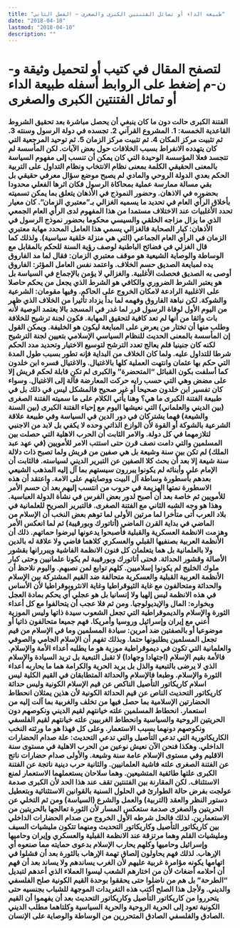 ```yaml
---
title: "طبيعة الداء أو تماثل الفتنتين الكبرى والصغرى – الفصل الثاني"
date: "2018-04-10"
lastmod: "2018-04-10"
description: ""
---
```

# **لتصفح المقال في كتيب أو لتحميل وثيقة و-ن-م إضغط على الروابط أسفله** **طبيعة الداء أو تماثل الفتنتين الكبرى والصغرى**

### الفتنة الكبرى حالت دون ما كان ينبغي أن يحصل مباشرة بعد تحقيق الشروط القاعدية الخمسة: 1. المشروع القرآني 2. تجسده في دولة الرسول وسنته 3. ثم تثبيت مركز المكان 4. ثم تثبيت مركز الزمان 5. ثم توحيد المرجعية التي كان يتهدده الانفراط بسبب الخلافات حول بعض الآيات. لكن المأسسة لم تتجسد فعلا المؤسسة الوحيدة التي كان يمكن أن تنسب إلى مفهوم السياسة بالمعنى الحقيقي الكلمة بمعنى نظام الانتخاب ونظام التداول على التربية الحكم بعدي الدولة الروحي والمادي لم يصبح موضع سؤال معرفي حقيقي بل بقي مسالة ممارسة عملية بمحاكاة الرسول فكان اثرها الفعلي محدودا بحضوره في الاذهان. وحضور النموذج في الأذهان يتعلق بما يمكن تسميته بأخلاق الرأي العام في تحديد ما يسميه الغزالي بـ”معتبري الزمان”. كان معيار تحدد الأغلبيات عند الاختلاف مستمدا من هذا المفهوم لدى الرأي العام الجمعي الذي ما يزال مزاجه الخلقي والسيسي محكوما بحضور نموذج الرسول في الأذهان: كبار الصحابة فالغزالي يسمي هذا العامل المحدد مهابة معتبري الزمان في الرأي العام الجماعي (التي هي منزلة خلقية سياسية). ولذلك كما قال الغزلي في فضائح الباطنية لوصف رؤية السنة للحكم بالمقابل مع الوساطة والوصاية الشيعية هو موقف معتبري الزمان: فقال لما مد الفاروق يده لمبايعة الصديق حسم الخلاف. واعتمد نفس العامل المؤثر: الفاروق أوصى به الصديق فحصلت الأغلبية. والغزالي لا يؤمن بالإجماع في السياسة بل هو يعتبر الشرط الضروري والكافي هو الشرط الذي يجعل من يحكم حاصلا على الاغلبية الرادعة لامكان الخروج على الحاكم. وفيها مقومان: الشرعية والشوكة. لكن نباهة الفاروق وفهمه لما بدأ يزداد تأثيرا من الخلاف الذي ظهر من اليوم الأول لوفاة الرسول قرر لما غدر في المسجد بالا يعتمد الوصية لأنه بات واثقا من أنها لم تعد كافية لتحقيق المهابة. فكون لجنة ترشيح للخلافة وطلب منها أن تختار من يعرض على المبايعة ليكون هو الخليفة. ويمكن القول إن المأسسة بالمعنى الحديث للنظام السياسي الإسلامي بتعيين لجنة الترشيح لكنه كان جنينيا فلم يعالج تعدد الترشح لتوسيع الاختيار وتحديد مدد الحكم شرطا للتداول عليه. ولما كان الخلاف من البداية فإنه تطور بسبب طول المدة التي حكم بها عثمان وانتهت العملية كلها بالاغتيال. والاغتيال فسره ابن خلدون كما أسلفت بكون القبائل “المتحضرة” والكبرى لم تكن قابلة لحكم قريش إلا على مضض وهي التي حسب رايه حركت المعارضة فآلة إلى الاغتيال. وسواء كان تفسير ابن خلدون صحيحا أو غير صحيح فالمشكل ليس في ذلك بل في طبيعة الفتنة الكبرى ما هي؟ وهنا يأتي الكلام على ما سميته الفتنة الصغرى (بين الديني والعلماني) التي نعيشها اليوم مع إحياء الفتنة الكبرى (بين السنة والشيعة) فهما يشتركان في دور الدين في السياسة وفي طبيعة علاقة الشرعية بالشوكة أو القوة لأن الوازع الذاتي وحده لا يكفي بل لابد من الاجنبي لتلازمهما في كل دولة. والامر الثابت أن الحرب الاهلية التي حصلت بين المسلمين والتي دامت نصف قرن حتى استتب الامر للأمويين (في عهد عبد الملك) لم تكن بين سنة وشيعة بل هي صفين من قريش ولما تصبح ذات دلالة سنة شيعة إلا بعد أن بحث كلا الصفين عن التبرير الديني لسياسته. فالثابت أن الإمام علي وأبنائه لم يكونوا يبررون سيستهم بما آل إليه المذهب الشيعي بعدهم بأسطورة وساطة آل البيت ووصايتهم على الامة. واعتقد أن هذه الاسطورة نمتها الهزيمة في حروب من انتسب إليهم بعد أن حسم الأمر للأمويين ثم خاصة بعد أن أصبح لدور بعض الفرس في نشأة الدولة العباسية. وهذا هو وجه الشبه الثاني مع الفتنة الصغرى. فالتبرير الصريح للعلمانية في بلاد العرب أتى متأخرا لما مرتين الأولى لما توهم بعض النخب أن الإسلام من الماضي في بداية القرن الماضي (أتاتورك وبورقيبة) ثم لما انعكس الأمر وهزمت الانظمة العسكرية والقبلية فأصبحوا يدعونها ليرضوا حماتهم. ذلك أن الأنظمة العربية بصنفيها القبلي والعسكري كلاهما فاضي ولا علاقة له بالدين ولا بالعلمانية بل هما يتعلمان كل فنون الانظمة الفاشية ويبررانها بقشور الأصالة وقشور الحداثة. فحتى أتاتورك وبورقيبة لم يكونا علمانيين وحتى كبار ملوك الخليج لم يكونوا إسلاميين. كلهم توابع لمن نصبهم. واليوم نلاحظ أن الأنظمة العربية القبلية والعسكرية متحالفة ضد القيم المشتركة بين الإسلام والحداثة ومتحالفون مع غاية الثيوقراطيا وغاية الانثروبوقراطيا لأن الأساس في هذه الانظمة ليس إلهيا ولا إنسانيا بل هو عجلي أي يحكم بمادة العجل وبخواره: المال والإيديولوجيا. ومن ثم فلا عجب أن يتحالفوا مع كل أعداء الثورة والإسلام والديموقراطية التي تجعل الشعوب سيدة ذاتها وليس الموزية أعني مع إيران وإسرائيل وروسيا وأمريكا. فهم جميعا متحالفون ذاتيا أو موضوعيا أو بالصفتين ضد أمرين: سيادة المسلمين وما في الإسلام من قيم تجعل المسلمين يطلبونها حتما. وبذلك تفهم أن الإسلام الجامي والصوفي والعلمانية التي تكون في ديموقراطية موزية هو ما يطلبه أعداء الأمة والإسلام. فالأمة بقيم الإسلام (اجتهادا وجهادا) لا تقبل التبعية بل تريد السيادة والإسلام الذي لا يرضى بالتبعية والذل بل يريد الحرية والكرامة هما ما يحاربه أعداء الثورة والإسلام. وطبعا فالإسلام والحداثة المتطابقان في القيم الكلية ليس اسلام كاريكاتور التأصيل الناكص عن قيم الإسلام الكونية وليس حداثة كاريكاتور التحديث الناص عن قيم الحداثة الكونية لأن هذين يمثلان انحطاط الحضارتين الإسلامية بما حصل فيها من تخلف والغربية بما آلت إليه من استعمار. انحطاط المسلمين علته خيانتهم لقيم الديني ونكوصهم دون الحريتين الروحية والسياسية وانحطاط الغربيين علته خيانتهم لقيم الفلسفي ونكوصهم دونهما بسبب الاستعمار. وعلى كل فهذا هو ما ورثته النخب الكاريكاتورية التي تدعي التأصيل والتي تدعي التحديث: علة صدام الحضارات الداخلي. وهكذا فنحن الآن نعيش نوعين من الحرب الاهلية في مستوى سنة الاقليم وفي مستوى الإسلام عامة سنة وشيعة. والأولى صدام حضارات ناتج عن الفتنة الصغرى علته فاشية العلمانيين. والثانية حرب دينية ناتجة عن الفتنة الكبرى علتها طائفية المتشيعين. وهما سلاحان يستعملهما الاستعمار لمنع الاستئناف. لكن المقارنة بين الفتنتين تقف عند هذا الحد لأن الكبرى صدمة عولجت بفرض حالة الطوارئ في الحلول السنية بالقوانين الاستثنائية وبتعطيل دستور النظر والعقد (التربية) والعمل والشرع (السياسة) ومن ثم التخلي عن الحريتين والصغرى صدمة ستعكس المسار لأن الثورة تعالجها بالحريتين من الاستعمارين. لذلك فالحل شرطه الأول الخروج من صدام الحضارات الداخلي بين كاريكاتور التأصيل وكاريكاتور التحديث ومنهما تتكون مليشيات السيف ومليشيات القلم وهما مرتزقة عند الانظمة القبلية والعسكري وإيران وحاميها وإسرائيل وحاميها وكلهم يحارب الإسلام بدعوى حمايته مما صنعوه أي الإرهاب. لذلك فهم يحاولون إلصاق تهمة الإرهاب بالثورة بعد أن فشلوا في اتهامها يكونه مؤامرة غربية عليهم لأن الغرب يساندهم ولا يساند بعد أن فهم أن أحلامه أضغاث لأن من اختارهم الشعب ليسوا العملاء الذي أعدهم لتبديل “الطرحة” بل هم من ناضلوا حتى يحققوا بوحدة القيم الكونية صلح الفلسفي والديني. ولأجل هذا الصلح أكتب هذه التغريدات الموجهة للشباب بجنسيه حتى يتحرروا من كاريكاتور التأصيل وكاريكاتور التحديث بعد أن يفهموا أن القيم الكونية تعود إلى الحرية الروحية والحرية السياسية وكلتاهما مطلب الديني الصادق والفلسفي الصادق المتحررين من الوساطة والوصاية على الإنسان.

###